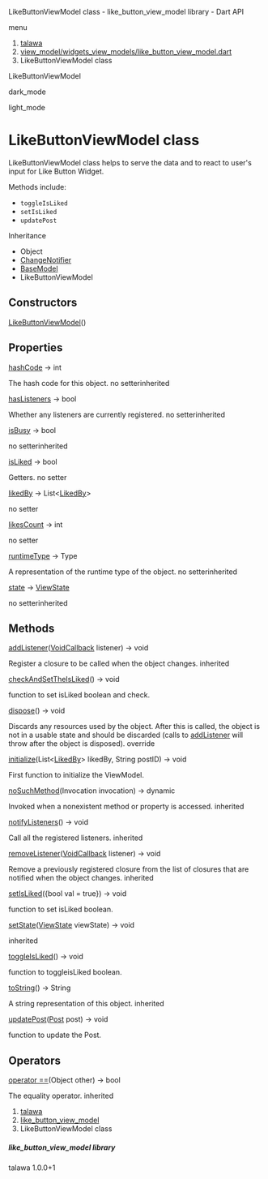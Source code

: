 




LikeButtonViewModel class - like\_button\_view\_model library - Dart API







menu

1. [talawa](../index.html)
2. [view\_model/widgets\_view\_models/like\_button\_view\_model.dart](../view_model_widgets_view_models_like_button_view_model/view_model_widgets_view_models_like_button_view_model-library.html)
3. LikeButtonViewModel class

LikeButtonViewModel


dark\_mode

light\_mode




# LikeButtonViewModel class


LikeButtonViewModel class helps to serve the data and to react to user's input for Like Button Widget.

Methods include:

* `toggleIsLiked`
* `setIsLiked`
* `updatePost`

Inheritance

* Object
* [ChangeNotifier](https://api.flutter.dev/flutter/foundation/ChangeNotifier-class.html)
* [BaseModel](../view_model_base_view_model/BaseModel-class.html)
* LikeButtonViewModel



## Constructors

[LikeButtonViewModel](../view_model_widgets_view_models_like_button_view_model/LikeButtonViewModel/LikeButtonViewModel.html)()




## Properties

[hashCode](https://api.flutter.dev/flutter/foundation/Listenable/hashCode.html)
→ int

The hash code for this object.
no setterinherited

[hasListeners](https://api.flutter.dev/flutter/foundation/ChangeNotifier/hasListeners.html)
→ bool

Whether any listeners are currently registered.
no setterinherited

[isBusy](../view_model_base_view_model/BaseModel/isBusy.html)
→ bool

no setterinherited

[isLiked](../view_model_widgets_view_models_like_button_view_model/LikeButtonViewModel/isLiked.html)
→ bool

Getters.
no setter

[likedBy](../view_model_widgets_view_models_like_button_view_model/LikeButtonViewModel/likedBy.html)
→ List<[LikedBy](../models_post_post_model/LikedBy-class.html)>

no setter

[likesCount](../view_model_widgets_view_models_like_button_view_model/LikeButtonViewModel/likesCount.html)
→ int

no setter

[runtimeType](https://api.flutter.dev/flutter/foundation/Listenable/runtimeType.html)
→ Type

A representation of the runtime type of the object.
no setterinherited

[state](../view_model_base_view_model/BaseModel/state.html)
→ [ViewState](../enums_enums/ViewState.html)

no setterinherited



## Methods

[addListener](https://api.flutter.dev/flutter/foundation/ChangeNotifier/addListener.html)([VoidCallback](https://api.flutter.dev/flutter/dart-ui/VoidCallback.html) listener)
→ void


Register a closure to be called when the object changes.
inherited

[checkAndSetTheIsLiked](../view_model_widgets_view_models_like_button_view_model/LikeButtonViewModel/checkAndSetTheIsLiked.html)()
→ void


function to set isLiked boolean and check.

[dispose](../view_model_widgets_view_models_like_button_view_model/LikeButtonViewModel/dispose.html)()
→ void


Discards any resources used by the object. After this is called, the
object is not in a usable state and should be discarded (calls to
[addListener](https://api.flutter.dev/flutter/foundation/ChangeNotifier/addListener.html) will throw after the object is disposed).
override

[initialize](../view_model_widgets_view_models_like_button_view_model/LikeButtonViewModel/initialize.html)(List<[LikedBy](../models_post_post_model/LikedBy-class.html)> likedBy, String postID)
→ void


First function to initialize the ViewModel.

[noSuchMethod](https://api.flutter.dev/flutter/foundation/Listenable/noSuchMethod.html)(Invocation invocation)
→ dynamic


Invoked when a nonexistent method or property is accessed.
inherited

[notifyListeners](https://api.flutter.dev/flutter/foundation/ChangeNotifier/notifyListeners.html)()
→ void


Call all the registered listeners.
inherited

[removeListener](https://api.flutter.dev/flutter/foundation/ChangeNotifier/removeListener.html)([VoidCallback](https://api.flutter.dev/flutter/dart-ui/VoidCallback.html) listener)
→ void


Remove a previously registered closure from the list of closures that are
notified when the object changes.
inherited

[setIsLiked](../view_model_widgets_view_models_like_button_view_model/LikeButtonViewModel/setIsLiked.html)({bool val = true})
→ void


function to set isLiked boolean.

[setState](../view_model_base_view_model/BaseModel/setState.html)([ViewState](../enums_enums/ViewState.html) viewState)
→ void


inherited

[toggleIsLiked](../view_model_widgets_view_models_like_button_view_model/LikeButtonViewModel/toggleIsLiked.html)()
→ void


function to toggleisLiked boolean.

[toString](https://api.flutter.dev/flutter/foundation/Listenable/toString.html)()
→ String


A string representation of this object.
inherited

[updatePost](../view_model_widgets_view_models_like_button_view_model/LikeButtonViewModel/updatePost.html)([Post](../models_post_post_model/Post-class.html) post)
→ void


function to update the Post.



## Operators

[operator ==](https://api.flutter.dev/flutter/foundation/Listenable/operator_equals.html)(Object other)
→ bool


The equality operator.
inherited



 


1. [talawa](../index.html)
2. [like\_button\_view\_model](../view_model_widgets_view_models_like_button_view_model/view_model_widgets_view_models_like_button_view_model-library.html)
3. LikeButtonViewModel class

##### like\_button\_view\_model library





talawa
1.0.0+1






